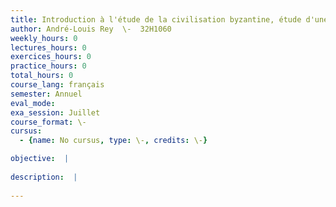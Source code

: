 ```yaml
---
title: Introduction à l'étude de la civilisation byzantine, étude d'une période
author: André-Louis Rey  \-  32H1060
weekly_hours: 0
lectures_hours: 0
exercices_hours: 0
practice_hours: 0
total_hours: 0
course_lang: français
semester: Annuel
eval_mode: 
exa_session: Juillet
course_format: \-
cursus:
  - {name: No cursus, type: \-, credits: \-}

objective:  |
            
description:  |
              
---
```

